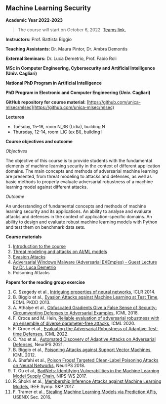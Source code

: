 ## Machine Learning Security 

**Academic Year 2022-2023**
> The course will start on October 6, 2022. 
> [Teams link.](https://teams.microsoft.com/l/team/19%3aH_NJm6PY9cIXGkZs5jclOdZ8NHA_Ce2Xvalcz1FgWsU1%40thread.tacv2/conversations?groupId=87461e8f-9ff0-41be-be67-2c3a70ca6e9a&tenantId=6bfa74cc-fe34-4d57-97d3-97fd6e0edee1)

**Instructors:** Prof. Battista Biggio

**Teaching Assistants:** Dr. Maura Pintor, Dr. Ambra Demontis

**External Seminars:** Dr. Luca Demetrio, Prof. Fabio Roli

**MSc in Computer Engineering, Cybersecurity and Artificial Intelligence (Univ. Cagliari)**

**National PhD Program in Artificial Intelligence**

**PhD Program in Electronic and Computer Engineering (Univ. Cagliari)**

**GitHub repository for course material:** [https://github.com/unica-mlsec/mlsec](https://github.com/unica-mlsec/mlsec)

**Lectures**
- Tuesday, 15-18, room N_3B (Lidia), building N
- Thursday, 12-14, room I_IC (ex BI), building I 


**Course objectives and outcome**

_Objectives_

The objective of this course is to provide students 
with the fundamental elements of machine learning security in the context of different application domains. 
The main concepts and methods of adversarial machine 
learning are presented, from threat modeling to attacks and defenses, 
as well as basic methods to properly evaluate adversarial robustness 
of a machine learning model against different attacks.
 
_Outcome_

An understanding of fundamental concepts and methods of machine learning security and its applications. 
An ability to analyse and evaluate attacks and defenses in the context of application-specific domains. 
An ability to design and evaluate robust machine learning models with Python and test them on benchmark data sets.

**Course materials**
1. [Introduction to the course](slides/01-MLSec-Course-Introduction.pdf)
2. [Threat modeling and attacks on AI/ML models](slides/02-MLSec-Threat-Modeling.pdf)
3. [Evasion Attacks](slides/03-Evasion-Attacks.pdf)
4. [Adversarial Windows Malware (Adversarial EXEmples) - Guest Lecture by Dr. Luca Demetrio](slides/04-AdvEXE.pdf)
5. Poisoning Attacks



**Papers for the reading group exercise**
1. C. Szegedy et al., [Intriguing properties of neural networks](https://arxiv.org/abs/1312.6199), ICLR 2014.
2. B. Biggio et al., [Evasion Attacks against Machine Learning at Test Time](https://arxiv.org/abs/1708.06131), ECML PKDD 2013.
3. A. Athalye et al., [Obfuscated Gradients Give a False Sense of Security: Circumventing Defenses to Adversarial Examples](https://arxiv.org/abs/1802.00420), ICML 2018.
4. F. Croce and M. Hein, [Reliable evaluation of adversarial robustness with an ensemble of diverse parameter-free attacks](https://arxiv.org/abs/2003.01690), ICML 2020.
5. F. Croce et al., [Evaluating the Adversarial Robustness of Adaptive Test-time Defenses](https://arxiv.org/pdf/2202.13711.pdf), ICML 2022.
6. C. Yao et al., [Automated Discovery of Adaptive Attacks on Adversarial Defenses](https://arxiv.org/abs/2102.11860), NeurIPS 2021.
7. B. Biggio et al., [Poisoning Attacks against Support Vector Machines](https://arxiv.org/abs/1206.6389), ICML 2012.
8. A. Shafahi et al., [Poison Frogs! Targeted Clean-Label Poisoning Attacks on Neural Networks](https://arxiv.org/abs/1804.00792), NeurIPS 2018.
9. T. Gu et al., [BadNets: Identifying Vulnerabilities in the Machine Learning Model Supply Chain](https://arxiv.org/abs/1708.06733), NIPS-WS 2017.
10. R. Shokri et al., [Membership Inference Attacks against Machine Learning Models](https://arxiv.org/abs/1610.05820), IEEE Symp. S&P 2017.
11. F. Tramer et al., [Stealing Machine Learning Models via Prediction APIs](https://arxiv.org/abs/1609.02943), USENIX Sec. 2016.


